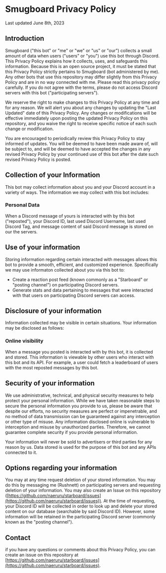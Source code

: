 # Smugboard Privacy Policy
Last updated June 8th, 2023

## Introduction
Smugboard ("this bot" or "me" or "we" or "us" or "our") collects a small amount of data when users ("users" or "you") use this bot through Discord. This Privacy Policy explains how it collects, uses, and safeguards this information. Because this is an open source project, it must be stated that this Privacy Policy strictly pertains to Smugboard (bot administered by me). Any other bots that use this repository may differ slightly from this Privacy Policy and are in no way connected with me. Please read this privacy policy carefully. If you do not agree with the terms, please do not access Discord servers with this bot ("participating servers").

We reserve the right to make changes to this Privacy Policy at any time and for any reason. We will alert you about any changes by updating the "Last Updated" date of this Privacy Policy. Any changes or modifications will be effective immediately upon posting the updated Privacy Policy on this repository, and you waive the right to receive specific notice of each such change or modification.

You are encouraged to periodically review this Privacy Policy to stay informed of updates. You will be deemed to have been made aware of, will be subject to, and will be deemed to have accepted the changes in any revised Privacy Policy by your continued use of this bot after the date such revised Privacy Policy is posted.


## Collection of your Information
This bot may collect information about you and your Discord account in a variety of ways. The information we may collect with this bot includes:

### Personal Data
When a Discord message of yours is interacted with by this bot ("reposted"), your Discord ID, last used Discord Username, last used Discord Tag, and message content of said Discord message is stored on our the servers.


## Use of your information
Storing information regarding certain interacted with messages allows this bot to provide a smooth, efficient, and customized experience. Specifically we may use informaton collected about you via this bot to:

- Create a reaction post feed (known commonly as a "Starboard" or "posting channel") on participating Discord servers.
- Generate stats and data pertaining to messages that were interacted with that users on participating Discord servers can access.


## Disclosure of your information
Information collected may be visible in certain situations. Your information may be disclosed as follows:

### Online visibility
When a message you posted is interacted with by this bot, it is collected and stored. This information is viewable by other users who interact with this bot and its API. For example, a user could fetch a leaderboard of users with the most reposted messages by this bot.


## Security of your information
We use administrative, technical, and physical security measures to help protect your personal information. While we have taken reasonable steps to secure the personal information you provide to us, please be aware that despite our efforts, no security measures are perfect or impenetrable, and no method of data transmission can be guaranteed against any interception or other type of misuse. Any information disclosed online is vulnerable to interception and misuse by unauthorized parties. Therefore, we cannot guarantee complete security if you provide personal information.

Your information will never be sold to advertisers or third parties for any reason by us. Data stored is used for the purpose of this bot and any APIs connected to it.


## Options regarding your information
You may at any time request deletion of your stored information. You may do this by messaging me (Rushnett) on participating servers and requesting deletion of your information. You may also create an Issue on this repository ([https://github.com/naeruru/starboard/issues](https://github.com/naeruru/starboard/issues)). At the time of requesting, your Discord ID will be collected in order to look up and delete your stored content on our database (searchable by said Discord ID). However, some information will be retained in the participating Discord server (commonly known as the "posting channel").


## Contact
if you have any questions or comments about this Privacy Policy, you can create an issue on this repository at [https://github.com/naeruru/starboard/issues](https://github.com/naeruru/starboard/issues).